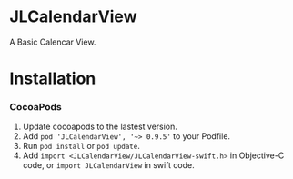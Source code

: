JLCalendarView
==============

A Basic Calencar View. 

Installation
==============

### CocoaPods
1. Update cocoapods to the lastest version.
2. Add `pod 'JLCalendarView', '~> 0.9.5'` to your Podfile.
3. Run `pod install` or `pod update`.
4. Add `import <JLCalendarView/JLCalendarView-swift.h>` in Objective-C code, or `import JLCalendarView` in swift code.
